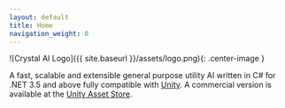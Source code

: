 ```yaml
---
layout: default
title: Home
navigation_weight: 0
---
```



![Crystal AI Logo]({{ site.baseurl }}/assets/logo.png){: .center-image }

A fast, scalable and extensible general purpose utility AI written in C# for .NET 3.5 and above fully compatible with [Unity](https://unity3d.com/). A commercial version is available at the [Unity Asset Store](https://www.assetstore.unity3d.com/en/#!/content/82168).
